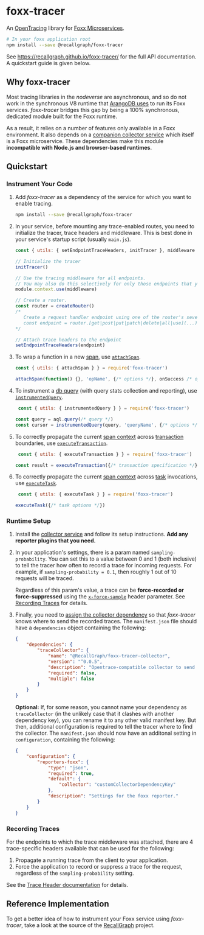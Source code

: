 # foxx-tracer
An [OpenTracing](https://opentracing.io/) library for [Foxx Microservices](https://www.arangodb.com/docs/stable/foxx.html).

```bash
# In your foxx application root
npm install --save @recallgraph/foxx-tracer
```

See https://recallgraph.github.io/foxx-tracer/ for the full API documentation. A quickstart guide is given below.

## Why foxx-tracer
Most tracing libraries in the _nodeverse_ are asynchronous, and so do not work in the synchronous V8 runtime that [ArangoDB uses](https://www.arangodb.com/docs/stable/foxx.html#compatibility-caveats) to run its Foxx services. _foxx-tracer_ bridges this gap by being a 100% synchronous, dedicated module built for the Foxx runtime.

As a result, it relies on a number of features only available in a Foxx environment. It also depends on a [companion collector service](https://github.com/RecallGraph/foxx-tracer-collector) which itself is a Foxx microservice. These dependencies make this module **incompatible with Node.js and browser-based runtimes**.

## Quickstart
### Instrument Your Code 
1. Add _foxx-tracer_ as a dependency of the service for which you want to enable tracing.
    ```bash
    npm install --save @recallgraph/foxx-tracer
    ```
1. In your service, before mounting any trace-enabled routes, you need to initialize the tracer, trace headers and middleware. This is best done in your service's startup script (usually `main.js`).
    ```javascript
    const { utils: { setEndpointTraceHeaders, initTracer }, middleware } = require('foxx-tracer')
   
    // Initialize the tracer
    initTracer()
   
    // Use the tracing middleware for all endpoints.
    // You may also do this selectively for only those endpoints that you want to trace.
    module.context.use(middleware)
   
    // Create a router.
    const router = createRouter()
    /*
       Create a request handler endpoint using one of the router's several instance methods:
       const endpoint = router.[get|post|put|patch|delete|all|use](...)
    */
   
    // Attach trace headers to the endpoint
    setEndpointTraceHeaders(endpoint)
    ```
1. To wrap a function in a new [span](https://opentracing-javascript.surge.sh/classes/span.html), use [`attachSpan`](https://recallgraph.github.io/foxx-tracer/modules/_helpers_utils_.html#attachspan).
    ```javascript
    const { utils: { attachSpan } } = require('foxx-tracer')
   
    attachSpan(function() {}, 'opName', {/* options */}, onSuccess /* optional */, onError /* optional */)
    ```
1. To instrument a [db query](https://www.arangodb.com/docs/stable/aql/invocation-with-arangosh.html#with-db_query) (with query stats collection and reporting), use [`instrumentedQuery`](https://recallgraph.github.io/foxx-tracer/modules/_helpers_utils_.html#instrumentedquery).
    ```javascript
     const { utils: { instrumentedQuery } } = require('foxx-tracer')
   
    const query = aql.query(/* query */)
    const cursor = instrumentedQuery(query, 'queryName', {/* options */})
    ```
1. To correctly propagate the current [span context](https://opentracing.io/specification/#spancontext) across [transaction](https://www.arangodb.com/docs/3.6/transactions-transaction-invocation.html) boundaries, use [`executeTransaction`](https://recallgraph.github.io/foxx-tracer/modules/_helpers_utils_.html#executetransaction).
    ```javascript
     const { utils: { executeTransaction } } = require('foxx-tracer')
   
    const result = executeTransaction({/* transaction specification */})
    ```
1. To correctly propagate the current [span context](https://opentracing.io/specification/#spancontext) across [task](https://www.arangodb.com/docs/3.6/appendix-java-script-modules-tasks.html) invocations, use [`executeTask`](https://recallgraph.github.io/foxx-tracer/modules/_helpers_utils_.html#executetask).
    ```javascript
     const { utils: { executeTask } } = require('foxx-tracer')
   
    executeTask({/* task options */})
    ```

### Runtime Setup
1. Install the [collector service](https://github.com/RecallGraph/foxx-tracer-collector) and follow its setup instructions. **Add any reporter plugins that you need.**
1. In your application's settings, there is a param named `sampling-probability`. You can set this to a value between 0 and 1 (both inclusive) to tell the tracer how often to record a trace for incoming requests. For example, if  `sampling-probability = 0.1`, then roughly 1 out of 10 requests will be traced.

    Regardless of this param's value, a trace can be **force-recorded or force-suppressed** using the [`x-force-sample`](https://recallgraph.github.io/foxx-tracer/enums/_helpers_types_.trace_header_keys.html#force_sample) header parameter. See [Recording Traces](#recording-traces) for details.
1. Finally, you need to [assign the collector dependency](https://www.arangodb.com/docs/stable/foxx-guides-dependencies.html#assigning-dependencies) so that *foxx-tracer* knows where to send the recorded traces. The `manifest.json` file should have a `dependencies` object containing the following:
    ```json
    {
        "dependencies": {
            "traceCollector": {
                "name": "@RecallGraph/foxx-tracer-collector",
                "version": "^0.0.5",
                "description": "Opentrace-compatible collector to send span records to.",
                "required": false,
                "multiple": false
            }
        }
    }
    ```
   **Optional:**
   If, for some reason, you cannot name your dependency as `traceCollector` (in the unlikely case that it clashes with another dependency key), you can rename it to any other valid manifest key. But then, additional configuration is required to tell the tracer where to find the collector. The `manifest.json` should now have an additonal setting in `configuration`, containing the following:
    ```json
    {
        "configuration": {
            "reporters-foxx": {
                "type": "json",
                "required": true,
                "default": {
                    "collector": "customCollectorDependencyKey"
                },
                "description": "Settings for the foxx reporter."
            }
        }
    }
    ```
### Recording Traces
For the endpoints to which the trace middleware was attached, there are 4 trace-specific headers available that can be used for the following:
1. Propagate a running trace from the client to your application.
1. Force the application to record or suppress a trace for the request, regardless of the `sampling-probability` setting.

See the [Trace Header documentation](https://recallgraph.github.io/foxx-tracer/enums/_helpers_types_.trace_header_keys.html) for details.

## Reference Implementation
To get a better idea of how to instrument your Foxx service using *foxx-tracer*, take a look at the source of the [RecallGraph](https://github.com/RecallGraph/RecallGraph) project.